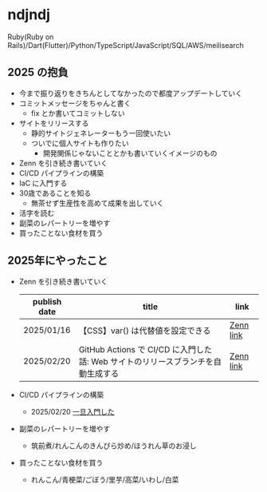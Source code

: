 # ndjndj

Ruby(Ruby on Rails)/Dart(Flutter)/Python/TypeScript/JavaScript/SQL/AWS/meilisearch

## 2025 の抱負
- 今まで振り返りをきちんとしてなかったので都度アップデートしていく
- コミットメッセージをちゃんと書く
  - fix とか書いてコミットしない
- サイトをリリースする
  - 静的サイトジェネレーターもう一回使いたい
  - ついでに個人サイトも作りたい
    - 開発関係じゃないこととかも書いていくイメージのもの
- Zenn を引き続き書いていく
- CI/CD パイプラインの構築
- IaC に入門する
- 30歳であることを知る
  - 無茶せず生産性を高めて成果を出していく
- 活字を読む
- 副菜のレパートリーを増やす
- 買ったことない食材を買う

## 2025年にやったこと
- Zenn を引き続き書いていく
  
  |publish date|title|link|
  |------------|-----|----|
  |2025/01/16  |【CSS】var() は代替値を設定できる|[Zenn link](https://zenn.dev/ndjndj/articles/8713727fda8357)|
  |2025/02/20  |GitHub Actions で CI/CD に入門した話: Web サイトのリリースブランチを自動生成する|[Zenn link](https://zenn.dev/ndjndj/articles/9d4452405bdb98)|
  
- CI/CD パイプラインの構築
  - 2025/02/20 [一旦入門した](https://zenn.dev/ndjndj/articles/9d4452405bdb98)
- 副菜のレパートリーを増やす
  - 筑前煮/れんこんのきんぴら炒め/ほうれん草のお浸し
- 買ったことない食材を買う
  - れんこん/青梗菜/ごぼう/里芋/高菜/いわし/白菜
